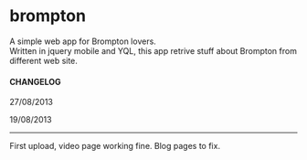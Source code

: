 brompton
========
A simple web app for Brompton lovers.<br />
Written in jquery mobile and YQL, this app retrive stuff about Brompton from different web site.

<h4>CHANGELOG</h4>

<p>27/08/2013</p>

<p>19/08/2013</p>
<hr />
First upload, video page working fine.
Blog pages to fix.
